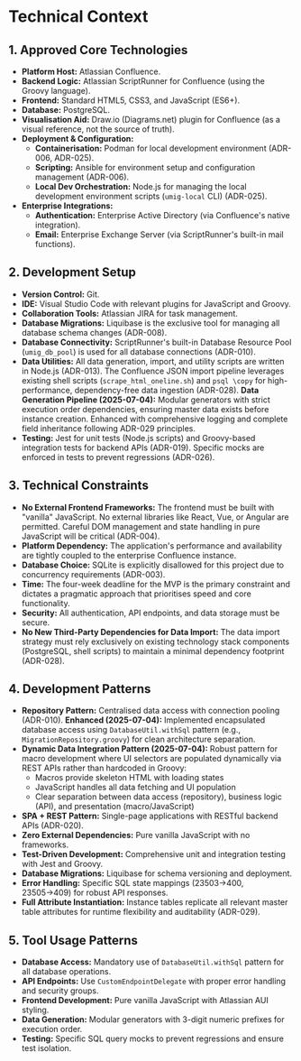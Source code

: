 # Technical Context

## 1. Approved Core Technologies

* **Platform Host:** Atlassian Confluence.
* **Backend Logic:** Atlassian ScriptRunner for Confluence (using the Groovy language).
* **Frontend:** Standard HTML5, CSS3, and JavaScript (ES6+).
* **Database:** PostgreSQL.
* **Visualisation Aid:** Draw.io (Diagrams.net) plugin for Confluence (as a visual reference, not the source of truth).
* **Deployment & Configuration:**
  * **Containerisation:** Podman for local development environment (ADR-006, ADR-025).
  * **Scripting:** Ansible for environment setup and configuration management (ADR-006).
  * **Local Dev Orchestration:** Node.js for managing the local development environment scripts (`umig-local` CLI) (ADR-025).
* **Enterprise Integrations:**
  * **Authentication:** Enterprise Active Directory (via Confluence's native integration).
  * **Email:** Enterprise Exchange Server (via ScriptRunner's built-in mail functions).

## 2. Development Setup

* **Version Control:** Git.
* **IDE:** Visual Studio Code with relevant plugins for JavaScript and Groovy.
* **Collaboration Tools:** Atlassian JIRA for task management.
* **Database Migrations:** Liquibase is the exclusive tool for managing all database schema changes (ADR-008).
* **Database Connectivity:** ScriptRunner's built-in Database Resource Pool (`umig_db_pool`) is used for all database connections (ADR-010).
* **Data Utilities:** All data generation, import, and utility scripts are written in Node.js (ADR-013). The Confluence JSON import pipeline leverages existing shell scripts (`scrape_html_oneline.sh`) and `psql \copy` for high-performance, dependency-free data ingestion (ADR-028). **Data Generation Pipeline (2025-07-04):** Modular generators with strict execution order dependencies, ensuring master data exists before instance creation. Enhanced with comprehensive logging and complete field inheritance following ADR-029 principles.
* **Testing:** Jest for unit tests (Node.js scripts) and Groovy-based integration tests for backend APIs (ADR-019). Specific mocks are enforced in tests to prevent regressions (ADR-026).

## 3. Technical Constraints

* **No External Frontend Frameworks:** The frontend must be built with "vanilla" JavaScript. No external libraries like React, Vue, or Angular are permitted. Careful DOM management and state handling in pure JavaScript will be critical (ADR-004).
* **Platform Dependency:** The application's performance and availability are tightly coupled to the enterprise Confluence instance.
* **Database Choice:** SQLite is explicitly disallowed for this project due to concurrency requirements (ADR-003).
* **Time:** The four-week deadline for the MVP is the primary constraint and dictates a pragmatic approach that prioritises speed and core functionality.
* **Security:** All authentication, API endpoints, and data storage must be secure.
* **No New Third-Party Dependencies for Data Import:** The data import strategy must rely exclusively on existing technology stack components (PostgreSQL, shell scripts) to maintain a minimal dependency footprint (ADR-028).

## 4. Development Patterns

* **Repository Pattern:** Centralised data access with connection pooling (ADR-010). **Enhanced (2025-07-04):** Implemented encapsulated database access using `DatabaseUtil.withSql` pattern (e.g., `MigrationRepository.groovy`) for clean architecture separation.
* **Dynamic Data Integration Pattern (2025-07-04):** Robust pattern for macro development where UI selectors are populated dynamically via REST APIs rather than hardcoded in Groovy:
  * Macros provide skeleton HTML with loading states
  * JavaScript handles all data fetching and UI population
  * Clear separation between data access (repository), business logic (API), and presentation (macro/JavaScript)
* **SPA + REST Pattern:** Single-page applications with RESTful backend APIs (ADR-020).
* **Zero External Dependencies:** Pure vanilla JavaScript with no frameworks.
* **Test-Driven Development:** Comprehensive unit and integration testing with Jest and Groovy.
* **Database Migrations:** Liquibase for schema versioning and deployment.
* **Error Handling:** Specific SQL state mappings (23503→400, 23505→409) for robust API responses.
* **Full Attribute Instantiation:** Instance tables replicate all relevant master table attributes for runtime flexibility and auditability (ADR-029).

## 5. Tool Usage Patterns

* **Database Access:** Mandatory use of `DatabaseUtil.withSql` pattern for all database operations.
* **API Endpoints:** Use `CustomEndpointDelegate` with proper error handling and security groups.
* **Frontend Development:** Pure vanilla JavaScript with Atlassian AUI styling.
* **Data Generation:** Modular generators with 3-digit numeric prefixes for execution order.
* **Testing:** Specific SQL query mocks to prevent regressions and ensure test isolation.
